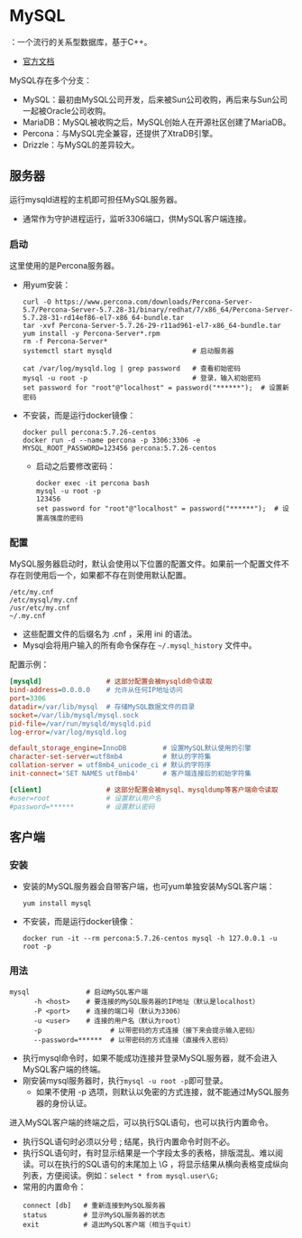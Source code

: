 # MySQL

：一个流行的关系型数据库，基于C++。
- [官方文档](https://dev.mysql.com/doc/refman/5.7/en/)

MySQL存在多个分支：
- MySQL：最初由MySQL公司开发，后来被Sun公司收购，再后来与Sun公司一起被Oracle公司收购。
- MariaDB：MySQL被收购之后，MySQL创始人在开源社区创建了MariaDB。
- Percona：与MySQL完全兼容，还提供了XtraDB引擎。
- Drizzle：与MySQL的差异较大。

## 服务器

运行mysqld进程的主机即可担任MySQL服务器。
- 通常作为守护进程运行，监听3306端口，供MySQL客户端连接。

### 启动

这里使用的是Percona服务器。

- 用yum安装：
  ```shell
  curl -O https://www.percona.com/downloads/Percona-Server-5.7/Percona-Server-5.7.28-31/binary/redhat/7/x86_64/Percona-Server-5.7.28-31-rd14ef86-el7-x86_64-bundle.tar
  tar -xvf Percona-Server-5.7.26-29-r11ad961-el7-x86_64-bundle.tar
  yum install -y Percona-Server*.rpm
  rm -f Percona-Server*
  systemctl start mysqld                    # 启动服务器

  cat /var/log/mysqld.log | grep password   # 查看初始密码
  mysql -u root -p                          # 登录，输入初始密码
  set password for "root"@"localhost" = password("******");  # 设置新密码
  ```

- 不安装，而是运行docker镜像：
  ```shell
  docker pull percona:5.7.26-centos
  docker run -d --name percona -p 3306:3306 -e MYSQL_ROOT_PASSWORD=123456 percona:5.7.26-centos
  ```
  - 启动之后要修改密码：
    ```
    docker exec -it percona bash
    mysql -u root -p
    123456
    set password for "root"@"localhost" = password("******");  # 设置高强度的密码
    ```

### 配置

MySQL服务器启动时，默认会使用以下位置的配置文件。如果前一个配置文件不存在则使用后一个，如果都不存在则使用默认配置。
```
/etc/my.cnf
/etc/mysql/my.cnf
/usr/etc/my.cnf
~/.my.cnf 
```
- 这些配置文件的后缀名为 .cnf ，采用 ini 的语法。
- Mysql会将用户输入的所有命令保存在 `~/.mysql_history` 文件中。

配置示例：
```ini
[mysqld]                # 这部分配置会被mysqld命令读取
bind-address=0.0.0.0    # 允许从任何IP地址访问
port=3306
datadir=/var/lib/mysql  # 存储MySQL数据文件的目录
socket=/var/lib/mysql/mysql.sock
pid-file=/var/run/mysqld/mysqld.pid
log-error=/var/log/mysqld.log

default_storage_engine=InnoDB         # 设置MySQL默认使用的引擎
character-set-server=utf8mb4          # 默认的字符集
collation-server = utf8mb4_unicode_ci # 默认的字符序
init-connect='SET NAMES utf8mb4'      # 客户端连接后的初始字符集

[client]                # 这部分配置会被mysql、mysqldump等客户端命令读取
#user=root              # 设置默认用户名
#password=******        # 设置默认密码
```

## 客户端

### 安装

- 安装的MySQL服务器会自带客户端，也可yum单独安装MySQL客户端：
  ```shell
  yum install mysql
  ```

- 不安装，而是运行docker镜像：
  ```shell
  docker run -it --rm percona:5.7.26-centos mysql -h 127.0.0.1 -u root -p
  ```

### 用法

```shell
mysql              # 启动MySQL客户端
      -h <host>    # 要连接的MySQL服务器的IP地址（默认是localhost）
      -P <port>    # 连接的端口号（默认为3306）
      -u <user>    # 连接的用户名（默认为root）
      -p                 # 以带密码的方式连接（接下来会提示输入密码）
      --password=******  # 以带密码的方式连接（直接传入密码）
```
- 执行mysql命令时，如果不能成功连接并登录MySQL服务器，就不会进入MySQL客户端的终端。
- 刚安装mysql服务器时，执行`mysql -u root -p`即可登录。
  - 如果不使用 -p 选项，则默认以免密的方式连接，就不能通过MySQL服务器的身份认证。

进入MySQL客户端的终端之后，可以执行SQL语句，也可以执行内置命令。
- 执行SQL语句时必须以分号 ; 结尾，执行内置命令时则不必。
- 执行SQL语句时，有时显示结果是一个字段太多的表格，排版混乱、难以阅读。可以在执行的SQL语句的末尾加上 \G ，将显示结果从横向表格变成纵向列表，方便阅读。例如：`select * from mysql.user\G;`
- 常用的内置命令：
  ```
  connect [db]   # 重新连接到MySQL服务器
  status         # 显示MySQL服务器的状态
  exit           # 退出MySQL客户端（相当于quit）
  ```
